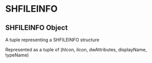 # SHFILEINFO

## SHFILEINFO Object



A tuple representing a SHFILEINFO structure 

Represented as a tuple of \(hIcon, iIcon, dwAttributes, displayName, typeName\)